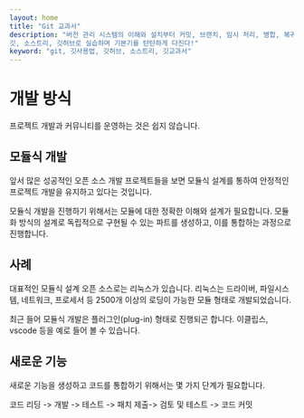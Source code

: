 ```yaml
---
layout: home
title: "Git 교과서"
description: "버전 관리 시스템의 이해와 설치부터 커밋, 브랜치, 임시 처리, 병합, 복귀, 서브모듈, 태그까지
깃, 소스트리, 깃허브로 실습하며 기본기를 탄탄하게 다진다!"
keyword: "git, 깃사용법, 깃허브, 소스트리, 깃교과서"
---
```

# 개발 방식
프로젝트 개발과 커뮤니티를 운영하는 것은 쉽지 않습니다. 

## 모듈식 개발
앞서 많은 성공적인 오픈 소스 개발 프로젝트들을 보면 모듈식 설계를 통하여 안정적인 프로젝트 개발을 유지하고 있다는 것입니다.

모듈식 개발을 진행하기 위해서는 모듈에 대한 정확한 이해와 설계가 필요합니다. 모듈화 방식의 설계로 독립적으로 구현될 수 있는 파트를 생성하고, 이를 통합하는 과정으로 진행합니다.

## 사례
대표적인 모듈식 설계 오픈 소스로는 리눅스가 있습니다. 리눅스는 드라이버, 파일시스템, 네트워크, 프로세서 등 2500개 이상의 로딩이 가능한 모듈 형태로 개발되었습니다.

최근 들어 모듈식 개발은 플러그인(plug-in) 형태로 진행되곤 합니다. 이클립스, vscode 등을 예로 들어 볼 수 있습니다.

## 새로운 기능
새로운 기능을 생성하고 코드를 통합하기 위해서는 몇 가지 단계가 필요합니다.

코드 리딩 -> 개발 -> 테스트 -> 패치 제출-> 검토 및 테스트 -> 코드 커밋